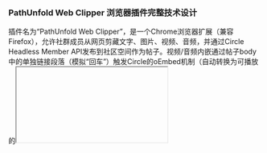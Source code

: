 ### PathUnfold Web Clipper 浏览器插件完整技术设计
插件名为“PathUnfold Web Clipper”，是一个Chrome浏览器扩展（兼容Firefox），允许社群成员从网页剪藏文字、图片、视频、音频，并通过Circle Headless Member API发布到社区空间作为帖子。视频/音频内嵌通过帖子body中的单独链接段落（模拟“回车”）触发Circle的oEmbed机制（自动转换为可播放的<iframe>）。

设计基于Circle Headless Member API文档（基URL: https://app.circle.so/api/headless/v1/，认证用JWT access_token）。认证通过你的后端处理（成员只需输入email），前端不暴露任何Circle API token。插件全前端实现（JavaScript/HTML），后端需单独部署（e.g., Node.js）。

#### 1. 插件目标与功能
- **目标**：类似Obsidian Web Clipper，让Circle社群成员快速剪藏网页内容（文字、图片URL、视频/音频URL），一键发布为帖子，支持媒体嵌入。适合社区知识分享、内容 curation。
- **核心功能**：
  - 剪藏：捕获网页标题、选中文本、图片/媒体URL。
  - 编辑：弹出窗口显示剪藏内容，用户编辑标题/内容/空间ID。
  - 发布：格式化帖子body（HTML，支持<img>和oEmbed链接），用Member API创建帖子。
  - 认证：成员输入email，后端生成JWT access_token（1小时有效）。
  - 支持媒体：文字直接文本；图片用<img src="URL">；视频/音频用单独<p>URL</p>触发Circle oEmbed（e.g., YouTube、Vimeo、Spotify）。
- **限制**：当前用URL嵌入媒体（无需上传文件）；若需附件上传，可扩展attachments参数（Circle支持）。

#### 2. 技术栈
- **浏览器扩展框架**：Chrome Extension Manifest V3（最新标准，确保安全/性能）。
- **语言**：JavaScript（逻辑）、HTML/CSS（界面：弹出窗口、设置页）。
- **API集成**：
  - **Circle Headless Member API**：基URL https://app.circle.so/api/headless/v1/。
    - 认证：后端调用Auth API生成access_token（POST /auth_token）。
    - 帖子创建：POST /posts，参数：space_id (string, 空间ID)、name (string, 标题)、body (string, HTML内容)、post_type (string, "basic")。
    - body格式：HTML，支持oEmbed（视频链接自动嵌入）。
  - **工具**：Fetch API（HTTP请求）。
- **存储**：Chrome Storage API（保存email、access_token、spaceId）。
- **权限**：activeTab（访问网页）、storage（保存设置）。
- **后端**：Node.js/Express（或Vercel函数），处理认证（存储Headless Auth token，生成member JWT）。
- **开发工具**：VS Code、Chrome开发者工具。
- **测试/部署**：本地加载（Chrome://extensions/），发布Chrome Web Store。
- **不需要**：复杂框架（如React）；互联网安装（全本地+API）。
- **周期/成本**：2-4周（1开发者），预算1500-4000美元（含后端）。

#### 3. 架构设计
- **组件**：
  - **内容脚本 (content.js)**：注入网页，捕获选中内容/媒体。
  - **弹出窗口 (popup.html/js)**：用户界面，显示/编辑剪藏，触发发布。
  - **设置页 (options.html/js)**：输入email，调用后端认证。
  - **后台脚本 (background.js)**：处理API调用（发布帖子），因弹出窗口可能关闭。
- **数据流**：
  - 网页 → content.js 捕获数据 → popup.js 显示/格式化。
  - popup.js → background.js 发送帖子数据 → Circle API。
  - options.js → 后端/auth → 返回access_token → 存储。
- **认证流程**：
  1. 用户输入email。
  2. 插件POST到后端/auth（body: {email}）。
  3. 后端用Headless Auth token调用Circle /auth_token，获取access_token，返回给插件。
  4. 插件存储access_token，用于Member API请求。
- **媒体处理**：
  - 格式化body为HTML：文字用<p>；图片用<img>；视频/音频用<p>URL</p>（Circle oEmbed自动处理）。
  - 如果oEmbed失败，可可选调用oEmbed API生成<iframe>（e.g., https://www.youtube.com/oembed?url=...）。
- **错误处理**：token过期提示重新认证；网络错误显示消息。
- **安全**：access_token存储在chrome.storage（浏览器隔离）；后端安全存储Auth token（环境变量）。

#### 4. 用户流程
1. 安装插件（Chrome Web Store或本地加载）。
2. 右键插件图标 > 选项，输入email，点击“Authenticate”（后端生成token）。
3. 浏览网页，选中内容/媒体，点击插件图标。
4. 弹出窗口：自动填充标题/内容（含媒体），输入space_id，编辑后点击“Post to Circle”。
5. 插件格式化HTML body，用token发送到Member API /posts。
6. 成功：显示“Posted successfully”；失败：显示错误（e.g., “Token expired, re-authenticate”）。
7. token过期（1小时）：重新步骤2。

#### 5. 潜在挑战与解决方案
- **token管理**：过期后需重新认证。解决方案：后端支持refresh_token（若API提供），插件自动刷新。
- **媒体嵌入**：依赖Circle oEmbed。解决方案：测试后若不自动，插件加oEmbed fetch。
- **后端依赖**：需部署。解决方案：用Vercel免费部署Node.js。
- **权限/隐私**：插件只访问当前页。解决方案：最小权限声明。
- **扩展**：未来加空间列表（用GET /spaces端点）；文件上传（attachments）。

#### 6. 后端示例代码（Node.js/Express，部署到Vercel/Heroku）
创建一个server.js文件，设置环境变量CIRCLE_AUTH_TOKEN（你的Headless Auth token，从Circle后台生成）。
```javascript
const express = require('express');
const fetch = require('node-fetch');
const app = express();
app.use(express.json());

const CIRCLE_AUTH_TOKEN = process.env.CIRCLE_AUTH_TOKEN;  // 环境变量

app.post('/auth', async (req, res) => {
  const { email } = req.body;
  if (!email) return res.status(400).json({ error: 'Email required' });

  try {
    const response = await fetch('https://app.circle.so/api/v1/headless/auth_token', {  // Auth端点
      method: 'POST',
      headers: {
        'Authorization': `Bearer ${CIRCLE_AUTH_TOKEN}`,
        'Content-Type': 'application/json'
      },
      body: JSON.stringify({ email })
    });
    const data = await response.json();
    if (data.access_token) {
      res.json({ access_token: data.access_token });
    } else {
      res.status(400).json({ error: data.error || 'Failed to generate token' });
    }
  } catch (error) {
    res.status(500).json({ error: error.message });
  }
});

app.listen(process.env.PORT || 3000, () => console.log('Server running'));
```
- 部署：上传到Vercel，设置环境变量。获取URL如https://your-backend.vercel.app/auth，替换插件代码中'https://your-backend.com/auth'。

#### 7. 插件所有代码文件
创建一个文件夹“pathunfold-web-clipper”，放入以下文件和你的图标（icon16.png、icon48.png、icon128.png）。在Chrome://extensions/加载测试。

**文件1: manifest.json**（配置文件）
```json
{
  "manifest_version": 3,
  "name": "PathUnfold Web Clipper",
  "version": "1.0",
  "description": "Clip web content (text, images, videos, audio) and post to Circle.so using Headless Member API",
  "icons": {
    "16": "icon16.png",
    "48": "icon48.png",
    "128": "icon128.png"
  },
  "permissions": ["activeTab", "storage"],
  "action": {
    "default_popup": "popup.html"
  },
  "options_ui": {
    "page": "options.html",
    "open_in_tab": false
  },
  "content_scripts": [
    {
      "matches": ["<all_urls>"],
      "js": ["content.js"]
    }
  ],
  "background": {
    "service_worker": "background.js"
  }
}
```

**文件2: content.js**（捕获网页内容）
```javascript
// 捕获选中内容和媒体
chrome.runtime.onMessage.addListener((request, sender, sendResponse) => {
  if (request.action === "getClipData") {
    const selectedText = window.getSelection().toString();
    const pageTitle = document.title;
    const pageUrl = window.location.href;

    let imageUrl = '';
    const selectedImg = document.querySelector('img:hover') || document.querySelector('img');
    if (selectedImg) imageUrl = selectedImg.src;

    let mediaUrl = '';
    const video = document.querySelector('video') || document.querySelector('iframe[src*="youtube"], iframe[src*="vimeo"]');
    if (video) mediaUrl = video.src || video.getAttribute('src');

    const audio = document.querySelector('audio');
    if (audio) mediaUrl = audio.src;

    sendResponse({
      title: pageTitle,
      content: selectedText || "No text selected",
      url: pageUrl,
      imageUrl,
      mediaUrl
    });
  }
  return true;
});
```

**文件3: popup.html**（弹出窗口界面）
```html
<!DOCTYPE html>
<html>
<head>
  <title>PathUnfold Web Clipper</title>
  <style>
    body { width: 300px; padding: 10px; font-family: Arial; }
    button { background: #007bff; color: white; padding: 5px; border: none; cursor: pointer; }
    button:hover { background: #0056b3; }
    input, textarea { width: 100%; margin: 5px 0; }
  </style>
</head>
<body>
  <h3>Clip to Circle</h3>
  <label>Title:</label>
  <input id="title" type="text"><br>
  <label>Content (HTML):</label>
  <textarea id="content" rows="5"></textarea><br>
  <label>Space ID:</label>
  <input id="spaceId" type="text" placeholder="Enter Circle Space ID"><br>
  <button id="postButton">Post to Circle</button>
  <div id="status"></div>
  <script src="popup.js"></script>
</body>
</html>
```

**文件4: popup.js**（弹出窗口逻辑）
```javascript
document.addEventListener('DOMContentLoaded', () => {
  chrome.tabs.query({active: true, currentWindow: true}, (tabs) => {
    chrome.tabs.sendMessage(tabs[0].id, {action: "getClipData"}, (response) => {
      document.getElementById('title').value = response.title;
      
      // 格式化为HTML body
      let bodyContent = `<p>${response.content}</p><p>Source: <a href="${response.url}">${response.url}</a></p>`;
      if (response.imageUrl) {
        bodyContent += `<p><img src="${response.imageUrl}" alt="Clipped Image" style="max-width:100%;"></p>`;
      }
      if (response.mediaUrl) {
        bodyContent += `<p>${response.mediaUrl}</p>`;  // 单独段落触发oEmbed
      }
      
      document.getElementById('content').value = bodyContent;
    });
  });

  chrome.storage.sync.get(['spaceId'], (data) => {
    if (data.spaceId) {
      document.getElementById('spaceId').value = data.spaceId;
    }
  });

  document.getElementById('postButton').addEventListener('click', () => {
    const title = document.getElementById('title').value;
    const content = document.getElementById('content').value;
    const spaceId = document.getElementById('spaceId').value;

    chrome.storage.sync.set({spaceId: spaceId});

    chrome.runtime.sendMessage({
      action: "postToCircle",
      data: { title, content, spaceId }
    }, (response) => {
      document.getElementById('status').textContent = response.message;
    });
  });
});
```

**文件5: options.html**（设置页界面）
```html
<!DOCTYPE html>
<html>
<head>
  <title>PathUnfold Web Clipper Settings</title>
  <style>
    body { padding: 10px; font-family: Arial; }
    input { width: 100%; margin: 5px 0; }
    button { background: #007bff; color: white; padding: 5px; border: none; cursor: pointer; }
    button:hover { background: #0056b3; }
  </style>
</head>
<body>
  <h3>Settings</h3>
  <label>Your Circle Email:</label>
  <input id="email" type="text" placeholder="user@example.com"><br>
  <button id="save">Authenticate</button>
  <div id="status"></div>
  <p>Note: Token expires in 1 hour; re-authenticate as needed.</p>
  <script src="options.js"></script>
</body>
</html>
```

**文件6: options.js**（设置页逻辑）
```javascript
document.addEventListener('DOMContentLoaded', () => {
  chrome.storage.sync.get(['email'], (data) => {
    document.getElementById('email').value = data.email || '';
  });

  document.getElementById('save').addEventListener('click', async () => {
    const email = document.getElementById('email').value;

    if (!email) {
      document.getElementById('status').textContent = 'Please enter a valid email.';
      return;
    }

    chrome.storage.sync.set({email});

    try {
      const response = await fetch('https://your-backend.com/auth', {  // 替换为你的后端URL
        method: 'POST',
        headers: {
          'Content-Type': 'application/json'
        },
        body: JSON.stringify({ email })
      });
      const data = await response.json();
      if (data.access_token) {
        chrome.storage.sync.set({accessToken: data.access_token});
        document.getElementById('status').textContent = 'Authenticated successfully!';
      } else {
        document.getElementById('status').textContent = 'Error: ' + (data.error || 'Invalid response');
      }
    } catch (error) {
      document.getElementById('status').textContent = 'Network error: ' + error.message;
    }
  });
});
```

**文件7: background.js**（后台脚本）
```javascript
chrome.runtime.onMessage.addListener((request, sender, sendResponse) => {
  if (request.action === "postToCircle") {
    chrome.storage.sync.get(['accessToken'], async (data) => {
      if (!data.accessToken) {
        sendResponse({message: "Please authenticate in settings."});
        return;
      }

      const postData = {
        space_id: request.data.spaceId,
        name: request.data.title,
        body: request.data.content,  // HTML with media
        post_type: "basic"
      };

      try {
        const response = await fetch('https://app.circle.so/api/headless/v1/posts', {
          method: 'POST',
          headers: {
            'Content-Type': 'application/json',
            'Authorization': `Bearer ${data.accessToken}`
          },
          body: JSON.stringify(postData)
        });

        if (response.ok) {
          sendResponse({message: "Posted successfully!"});
        } else {
          sendResponse({message: "Error: " + response.statusText + " (Check token or parameters)"});
        }
      } catch (error) {
        sendResponse({message: "Network error: " + error.message});
      }
    });
    return true;
  }
});
```

#### 8. 测试与发布
- **测试**：文件夹中放文件/图标，在Chrome加载。输入email认证，剪藏网页，发布（需有效space_id）。
- **发布**：上传到Chrome Web Store，添加描述/截图。
- **API验证**：开发者用Postman测试Member API，确保oEmbed工作（body中链接自动嵌入）。